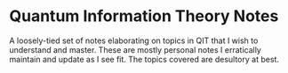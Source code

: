 # Quantum Information Theory Notes
A loosely-tied set of notes elaborating on topics in QIT that I wish to understand and master. These are mostly personal notes I erratically maintain and update as I see fit. The topics covered are desultory at best. 
